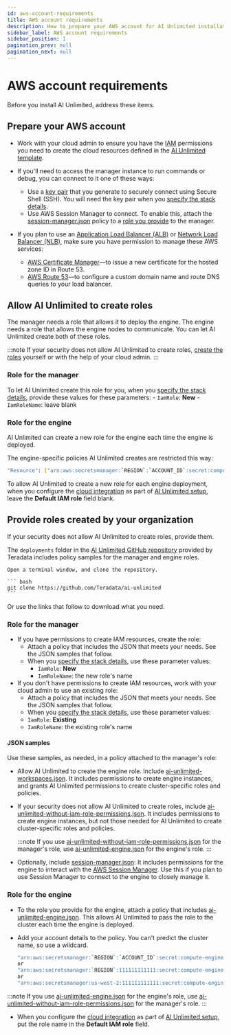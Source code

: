 ```yaml
---
id: aws-account-requirements
title: AWS account requirements
description: How to prepare your AWS account for AI Unlimited installation
sidebar_label: AWS account requirements
sidebar_position: 1
pagination_prev: null
pagination_next: null
---
```


# AWS account requirements

Before you install AI Unlimited, address these items.


## Prepare your AWS account

- Work with your cloud admin to ensure you have the [IAM](https://aws.amazon.com/iam/) permissions you need to create the cloud resources defined in the [AI Unlimited template](https://github.com/Teradata/ai-unlimited/tree/develop/deployments/aws/templates/ai-unlimited).

- If you'll need to access the manager instance to run commands or debug, you can connect to it one of these ways:
	- Use a [key pair](https://docs.aws.amazon.com/AWSEC2/latest/UserGuide/ec2-key-pairs.html) that you generate to securely connect using Secure Shell (SSH). You will need the key pair when you [specify the stack details](/docs/install-ai-unlimited/prod-aws-console-deploy-ai-unlimited.md#aws-parms).
	- Use AWS Session Manager to connect. To enable this, attach the [session-manager.json](https://github.com/Teradata/ai-unlimited/blob/develop/deployments/aws/policies/session-manager.json) policy to a [role you provide](#provide-roles) to the manager.
  
- If you plan to use an [Application Load Balancer (ALB)](https://docs.aws.amazon.com/elasticloadbalancing/latest/application/application-load-balancer-getting-started.html) or [Network Load Balancer (NLB)](https://docs.aws.amazon.com/elasticloadbalancing/latest/network/network-load-balancer-getting-started.html), make sure you have permission to manage these AWS services:
	- [AWS Certificate Manager](https://docs.aws.amazon.com/acm/)&mdash;to issue a new certificate for the hosted zone ID in Route 53.
	- [AWS Route 53](https://docs.aws.amazon.com/Route53/latest/DeveloperGuide/Welcome.html)&mdash;to configure a custom domain name and route DNS queries to your load balancer.


## Allow AI Unlimited to create roles

The manager needs a role that allows it to deploy the engine. The engine needs a role that allows the engine nodes to communicate. You can let AI Unlimited create both of these roles.

:::note
If your security does not allow AI Unlimited to create roles, [create the roles](#provide-roles) yourself or with the help of your cloud admin.
::: 

### Role for the manager

To let AI Unlimited create this role for you, when you [specify the stack details](/docs/install-ai-unlimited/prod-aws-console-deploy-ai-unlimited.md#aws-parms), provide these values for these parameters:
    - `IamRole`: **New**
    - `IamRoleName`: leave blank
	
### Role for the engine
	
AI Unlimited can create a new role for the engine each time the engine is deployed. 

The engine-specific policies AI Unlimited creates are restricted this way:	
  
  ```bash
  "Resource": ["arn:aws:secretsmanager:`REGION`:`ACCOUNT_ID`:secret:compute-engine/`CLUSTER_NAME`/`SECRET_NAME`"]
  ```

To allow AI Unlimited to create a new role for each engine deployment, when you configure the [cloud integration](/docs/install-ai-unlimited/setup-ai-unlimited#setup-fields) as part of [AI Unlimited setup](/docs/install-ai-unlimited/setup-ai-unlimited), leave the **Default IAM role** field blank.


<a id="provide-roles"></a>	
## Provide roles created by your organization

If your security does not allow AI Unlimited to create roles, provide them.

The `deployments` folder in the [AI Unlimited GitHub repository](https://github.com/Teradata/ai-unlimited) provided by Teradata includes policy samples for the manager and engine roles.

	Open a terminal window, and clone the repository.

    ``` bash
    git clone https://github.com/Teradata/ai-unlimited
	```

Or use the links that follow to download what you need.


### Role for the manager

- If you have permissions to create IAM resources, create the role:
  - Attach a policy that includes the JSON that meets your needs. See the JSON samples that follow.
  - When you [specify the stack details](/docs/install-ai-unlimited/prod-aws-console-deploy-ai-unlimited.md#aws-parms), use these parameter values:
    - `IamRole`: **New**
	 - `IamRoleName`: the new role's name
- If you don't have permissions to create IAM resources, work with your cloud admin to use an existing role:
  - Attach a policy that includes the JSON that meets your needs. See the JSON samples that follow.
  - When you [specify the stack details](/docs/install-ai-unlimited/prod-aws-console-deploy-ai-unlimited.md#aws-parms), use these parameter values:
  - `IamRole`: **Existing**
  - `IamRoleName`: the existing role's name
  
#### JSON samples

Use these samples, as needed, in a policy attached to the manager's role:

- Allow AI Unlimited to create the engine role. Include [ai-unlimited-workspaces.json](https://github.com/Teradata/ai-unlimited/blob/develop/deployments/aws/policies/ai-unlimited-workspaces.json). It includes permissions to create engine instances, and grants AI Unlimited permissions to create cluster-specific roles and policies.

- If your security does not allow AI Unlimited to create roles, include [ai-unlimited-without-iam-role-permissions.json](https://github.com/Teradata/ai-unlimited/blob/develop/deployments/aws/policies/ai-unlimited-workspaces-without-iam-role-permissions.json). It includes permissions to create engine instances, but not those needed for AI Unlimited to create cluster-specific roles and policies. 
 
  :::note
  If you use [ai-unlimited-without-iam-role-permissions.json](https://github.com/Teradata/ai-unlimited/blob/develop/deployments/aws/policies/ai-unlimited-workspaces-without-iam-role-permissions.json) for the manager's role, use  [ai-unlimited-engine.json](https://github.com/Teradata/ai-unlimited/blob/develop/deployments/aws/policies/ai-unlimited-engine.json) for the engine's role.
  :::

- Optionally, include [session-manager.json](https://github.com/Teradata/ai-unlimited/blob/develop/deployments/aws/policies/session-manager.json): It includes permissions for the engine to interact with the [AWS Session Manager](https://docs.aws.amazon.com/systems-manager/latest/userguide/session-manager.html). Use this if you plan to use Session Manager to connect to the engine to closely manage it.


### Role for the engine

- To the role you provide for the engine, attach a policy that includes [ai-unlimited-engine.json](https://github.com/Teradata/ai-unlimited/blob/develop/deployments/aws/policies/ai-unlimited-engine.json). This allows AI Unlimited to pass the role to the cluster each time the engine is deployed. 

- Add your account details to the policy. You can't predict the cluster name, so use a wildcard.
	
  ``` bash
  "arn:aws:secretsmanager:`REGION`:`ACCOUNT_ID`:secret:compute-engine/*"
  or
  "arn:aws:secretsmanager:`REGION`:111111111111:secret:compute-engine/*"
  or
  "arn:aws:secretsmanager:us-west-2:111111111111:secret:compute-engine/*"
  
  ```
  
:::note
If you use [ai-unlimited-engine.json](https://github.com/Teradata/ai-unlimited/blob/develop/deployments/aws/policies/ai-unlimited-engine.json) for the engine's role, use  [ai-unlimited-without-iam-role-permissions.json](https://github.com/Teradata/ai-unlimited/blob/develop/deployments/aws/policies/ai-unlimited-workspaces-without-iam-role-permissions.json) for the manager's role.
:::

- When you configure the [cloud integration](/docs/install-ai-unlimited/setup-ai-unlimited#setup-fields) as part of [AI Unlimited setup](/docs/install-ai-unlimited/setup-ai-unlimited), put the role name in the **Default IAM role** field.







